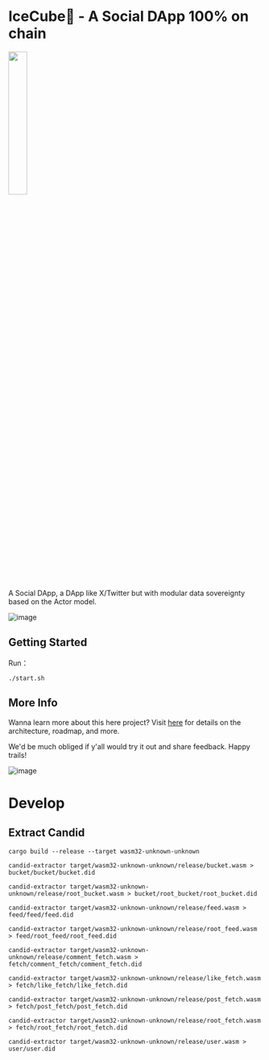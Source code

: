 # IceCube🧊 - A Social DApp 100% on chain

<img src="https://github.com/user-attachments/assets/4245a30f-c93e-47f5-bf6c-9522bdac0c17" style="width: 27%;" />

<br>

A Social DApp, a DApp like X/Twitter but with modular data sovereignty based on the Actor model.

![image](https://github.com/user-attachments/assets/77c7f4a3-4dc6-4b45-940a-8bbf70e94793)

## Getting Started
Run：
```shell
./start.sh
```

## More Info
Wanna learn more about this here project? Visit [here](https://forum.dfinity.org/t/proton-a-socialfi-dapp-totally-base-on-actor-model/24832) for details on the architecture, roadmap, and more.

We'd be much obliged if y'all would try it out and share feedback. Happy trails!

![image](https://github.com/user-attachments/assets/bb1bbf4e-b14f-493e-8320-a1feb0a20b02)

# Develop

## Extract Candid
```shell
cargo build --release --target wasm32-unknown-unknown

candid-extractor target/wasm32-unknown-unknown/release/bucket.wasm > bucket/bucket/bucket.did

candid-extractor target/wasm32-unknown-unknown/release/root_bucket.wasm > bucket/root_bucket/root_bucket.did

candid-extractor target/wasm32-unknown-unknown/release/feed.wasm > feed/feed/feed.did

candid-extractor target/wasm32-unknown-unknown/release/root_feed.wasm > feed/root_feed/root_feed.did

candid-extractor target/wasm32-unknown-unknown/release/comment_fetch.wasm > fetch/comment_fetch/comment_fetch.did

candid-extractor target/wasm32-unknown-unknown/release/like_fetch.wasm > fetch/like_fetch/like_fetch.did

candid-extractor target/wasm32-unknown-unknown/release/post_fetch.wasm > fetch/post_fetch/post_fetch.did

candid-extractor target/wasm32-unknown-unknown/release/root_fetch.wasm > fetch/root_fetch/root_fetch.did

candid-extractor target/wasm32-unknown-unknown/release/user.wasm > user/user.did
```
